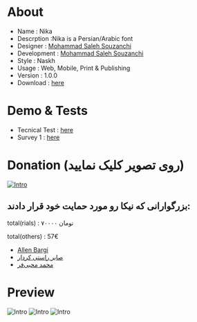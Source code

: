 # About

- Name : Nika 
- Descrption :Nika is a Persian/Arabic font
- Designer : [Mohammad Saleh Souzanchi](http://github.com/zoghal)
- Development : [Mohammad Saleh Souzanchi](http://github.com/zoghal)
- Style : Naskh
- Usage : Web, Mobile, Print & Publishing
- Version : 1.0.0
- Download : [here](https://github.com/font-store/NikaFont/releases/latest)



#  Demo & Tests

- Tecnical Test : [here](http://font-store.github.io/NikaFont/online/)
- Survey 1 : [here](http://font-store.github.io/NikaFont/tests/)



# Donation (روی تصویر کلیک نمایید)

[![Intro](docs/4.png)](https://www.payping.ir/d/VWZB)


## بزرگوارانی که نیکا رو مورد حمایت خود  قرار دادند:





total(rials) : ۷۰۰۰۰ تومان

total(others) : 57€
    
- [Allen Bargi](https://github.com/aziz)
- [صابر راستی کردار](https://github.com/rastikerdar)
- [محمد محبی‌فر](https://github.com/mohebifar)



# Preview
![Intro](docs/1.png)
![Intro](docs/2.png)
![Intro](docs/3.png)


